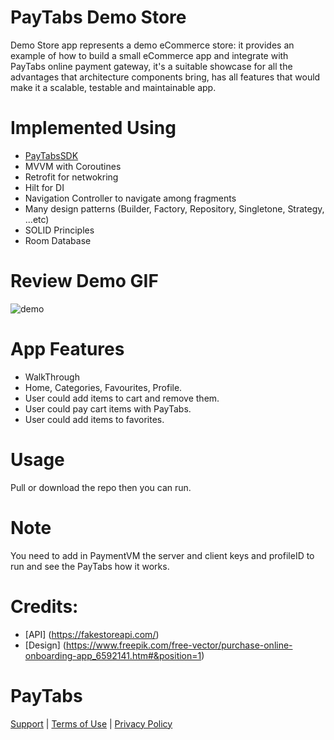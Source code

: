 # PayTabs Demo Store

Demo Store app represents a demo eCommerce store: it provides an example of how to build a small eCommerce app and integrate with PayTabs online payment gateway, it's a suitable showcase for all the advantages that architecture components bring, has all features that would make it a scalable, testable and maintainable app.

# Implemented Using

* [PayTabsSDK](https://github.com/paytabscom/paytabs-android-library-sample) 
* MVVM with Coroutines
* Retrofit for netwokring
* Hilt for DI
* Navigation Controller to navigate among fragments
* Many design patterns (Builder, Factory, Repository, Singletone, Strategy, ...etc)
* SOLID Principles
* Room Database

# Review Demo GIF
![demo](https://user-images.githubusercontent.com/17852382/137924432-7db18497-cbc7-495e-9118-096e666a778b.gif)


 
# App Features

* WalkThrough 
* Home, Categories, Favourites, Profile.
* User could add items to cart and remove them.
* User could pay cart items with PayTabs.
* User could add items to favorites.

# Usage

Pull or download the repo then you can run.

# Note
You need to add in PaymentVM the server and client keys and profileID to run and see the PayTabs how it works.
 
# Credits:

* [API] (https://fakestoreapi.com/)
* [Design] (https://www.freepik.com/free-vector/purchase-online-onboarding-app_6592141.htm#&position=1)

# PayTabs

[Support][1] | [Terms of Use][2] | [Privacy Policy][3]

 [1]: https://www.paytabs.com/en/support/
 [2]: https://www.paytabs.com/en/terms-of-use/
 [3]: https://www.paytabs.com/en/privacy-policy/
 [license]: https://github.com/paytabscom/paytabs-cordova/blob/master/LICENSE
 [samsungPayGuide]: https://github.com/paytabscom/paytabs-android-library-sample/blob/PT2/samsung_pay.md
 [sample]: https://github.com/paytabscom/paytabs-cordova/tree/master/sample
